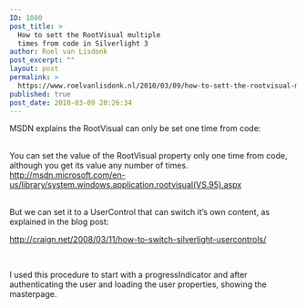 ```yaml
---
ID: 1080
post_title: >
  How to sett the RootVisual multiple
  times from code in Silverlight 3
author: Roel van Lisdonk
post_excerpt: ""
layout: post
permalink: >
  https://www.roelvanlisdonk.nl/2010/03/09/how-to-sett-the-rootvisual-multiple-times-from-code-in-silverlight-3/
published: true
post_date: 2010-03-09 20:26:34
---
```

<p>MSDN explains the RootVisual can only be set one time from code:</p>  <p>   <br />You can set the value of the RootVisual property only one time from code, although you get its value any number of times.    <br /><a title="http://msdn.microsoft.com/en-us/library/system.windows.application.rootvisual(VS.95).aspx" href="http://msdn.microsoft.com/en-us/library/system.windows.application.rootvisual(VS.95).aspx">http://msdn.microsoft.com/en-us/library/system.windows.application.rootvisual(VS.95).aspx</a></p>  <p>   <br />But we can set it to a UserControl that can switch it’s own content, as explained in the blog post:</p>  <p><a title="http://craign.net/2008/03/11/how-to-switch-silverlight-usercontrols/" href="http://craign.net/2008/03/11/how-to-switch-silverlight-usercontrols/">http://craign.net/2008/03/11/how-to-switch-silverlight-usercontrols/</a></p>  <p>&#160;</p>  <p>I used this procedure to start with a progressIndicator and after authenticating the user and loading the user properties, showing the masterpage.</p>